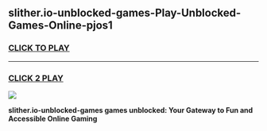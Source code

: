 
## slither.io-unblocked-games-Play-Unblocked-Games-Online-pjos1
<h3>
<a href="https://premium76.site?title=slither.io-unblocked-games&ref=24A">CLICK TO PLAY</a></h3>
<hr>

<h3>
<a href="https://premium76.site?title=slither.io-unblocked-games&ref=24A">CLICK 2 PLAY</a>
  
</h3>

<a href="https://premium76.site?title=slither.io-unblocked-games&ref=24A"><img src="https://clearcache.store/games.png"></a>


**slither.io-unblocked-games games unblocked: Your Gateway to Fun and Accessible Online Gaming**
